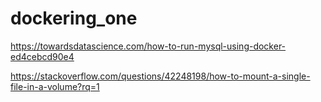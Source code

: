 # dockering_one
 
https://towardsdatascience.com/how-to-run-mysql-using-docker-ed4cebcd90e4

https://stackoverflow.com/questions/42248198/how-to-mount-a-single-file-in-a-volume?rq=1

